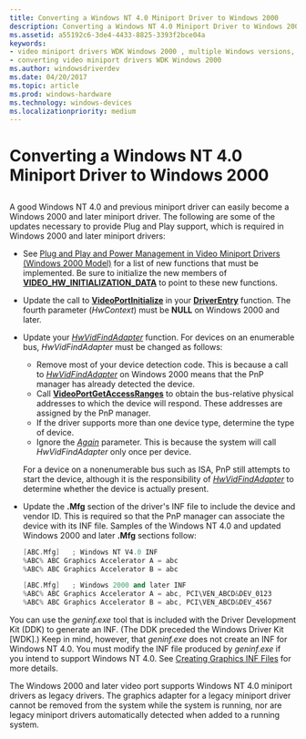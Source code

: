 ```yaml
---
title: Converting a Windows NT 4.0 Miniport Driver to Windows 2000
description: Converting a Windows NT 4.0 Miniport Driver to Windows 2000
ms.assetid: a55192c6-3de4-4433-8825-3393f2bce04a
keywords:
- video miniport drivers WDK Windows 2000 , multiple Windows versions, converting a Windows NT 4.0 driver
- converting video miniport drivers WDK Windows 2000
ms.author: windowsdriverdev
ms.date: 04/20/2017
ms.topic: article
ms.prod: windows-hardware
ms.technology: windows-devices
ms.localizationpriority: medium
---
```


# Converting a Windows NT 4.0 Miniport Driver to Windows 2000


## <span id="ddk_converting_a_windows_nt_4_0_miniport_driver_to_windows_2000_gg"></span><span id="DDK_CONVERTING_A_WINDOWS_NT_4_0_MINIPORT_DRIVER_TO_WINDOWS_2000_GG"></span>


A good Windows NT 4.0 and previous miniport driver can easily become a Windows 2000 and later miniport driver. The following are some of the updates necessary to provide Plug and Play support, which is required in Windows 2000 and later miniport drivers:

-   See [Plug and Play and Power Management in Video Miniport Drivers (Windows 2000 Model)](plug-and-play-and-power-management-in-video-miniport-drivers--windows-.md) for a list of new functions that must be implemented. Be sure to initialize the new members of [**VIDEO\_HW\_INITIALIZATION\_DATA**](https://msdn.microsoft.com/library/windows/hardware/ff570505) to point to these new functions.

-   Update the call to [**VideoPortInitialize**](https://msdn.microsoft.com/library/windows/hardware/ff570320) in your [**DriverEntry**](https://msdn.microsoft.com/library/windows/hardware/ff556159) function. The fourth parameter (*HwContext*) must be **NULL** on Windows 2000 and later.

-   Update your [*HwVidFindAdapter*](https://msdn.microsoft.com/library/windows/hardware/ff567332) function. For devices on an enumerable bus, *HwVidFindAdapter* must be changed as follows:

    -   Remove most of your device detection code. This is because a call to [*HwVidFindAdapter*](https://msdn.microsoft.com/library/windows/hardware/ff567332) on Windows 2000 means that the PnP manager has already detected the device.
    -   Call [**VideoPortGetAccessRanges**](https://msdn.microsoft.com/library/windows/hardware/ff570302) to obtain the bus-relative physical addresses to which the device will respond. These addresses are assigned by the PnP manager.
    -   If the driver supports more than one device type, determine the type of device.
    -   Ignore the [*Again*](https://msdn.microsoft.com/library/windows/hardware/ff567332) parameter. This is because the system will call *HwVidFindAdapter* only once per device.

    For a device on a nonenumerable bus such as ISA, PnP still attempts to start the device, although it is the responsibility of [*HwVidFindAdapter*](https://msdn.microsoft.com/library/windows/hardware/ff567332) to determine whether the device is actually present.

-   Update the **.Mfg** section of the driver's INF file to include the device and vendor ID. This is required so that the PnP manager can associate the device with its INF file. Samples of the Windows NT 4.0 and updated Windows 2000 and later **.Mfg** sections follow:

    ```cpp
    [ABC.Mfg]   ; Windows NT V4.0 INF
    %ABC% ABC Graphics Accelerator A = abc
    %ABC% ABC Graphics Accelerator B = abc

    [ABC.Mfg]   ; Windows 2000 and later INF
    %ABC% ABC Graphics Accelerator A = abc, PCI\VEN_ABCD&DEV_0123
    %ABC% ABC Graphics Accelerator B = abc, PCI\VEN_ABCD&DEV_4567
    ```

You can use the *geninf.exe* tool that is included with the Driver Development Kit (DDK) to generate an INF. (The DDK preceded the Windows Driver Kit \[WDK\].) Keep in mind, however, that *geninf.exe* does not create an INF for Windows NT 4.0. You must modify the INF file produced by *geninf.exe* if you intend to support Windows NT 4.0. See [Creating Graphics INF Files](creating-graphics-inf-files.md) for more details.

The Windows 2000 and later video port supports Windows NT 4.0 miniport drivers as legacy drivers. The graphics adapter for a legacy miniport driver cannot be removed from the system while the system is running, nor are legacy miniport drivers automatically detected when added to a running system.

 

 





